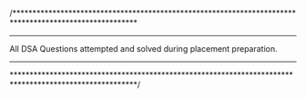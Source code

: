/*******************************************************************************************************
********************************************************************************************************

All DSA Questions attempted and solved during placement preparation.

********************************************************************************************************
*******************************************************************************************************/
